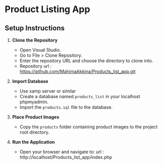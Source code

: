# Product Listing App

## Setup Instructions

1. **Clone the Repository**
   - Open Visual Studio.
   - Go to File > Clone Repository.
   - Enter the repository URL and choose the directory to clone into.
   - Repository url : https://github.com/MahimaAkkina/Products_list_app.git

2. **Import Database**
   - Use xamp server or similar
   - Create a database named `products_list` in your localhost phpmyadmin.
   - Import the `products.sql` file to the database.

3. **Place Product Images**
   - Copy the `products` folder containing product images to the project root directory.

4. **Run the Application**
   - Open your browser and navigate to:
      url : http://localhost/Products_list_app/index.php

